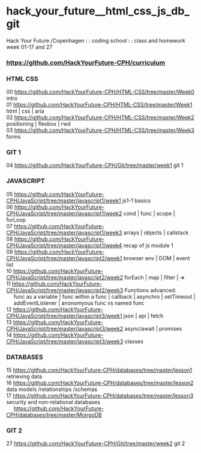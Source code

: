 # hack_your_future__html_css_js_db_git

Hack Your Future /Copenhagen : : coding school : : class and homework
week 01-17 and 27

### https://github.com/HackYourFuture-CPH/curriculum 


   ### HTML CSS  
00 https://github.com/HackYourFuture-CPH/HTML-CSS/tree/master/Week0 intro  
01 https://github.com/HackYourFuture-CPH/HTML-CSS/tree/master/Week1 html | css | aria  
02 https://github.com/HackYourFuture-CPH/HTML-CSS/tree/master/Week2 positioning | flexbox | rwd  
03 https://github.com/HackYourFuture-CPH/HTML-CSS/tree/master/Week3 forms  

   ### GIT 1  
04 https://github.com/HackYourFuture-CPH/Git/tree/master/week1 git 1  

   ### JAVASCRIPT  
05 https://github.com/HackYourFuture-CPH/JavaScript/tree/master/javascript1/week1 js1-1 basics  
06 https://github.com/HackYourFuture-CPH/JavaScript/tree/master/javascript1/week2 cond | func | scope | forLoop  
07 https://github.com/HackYourFuture-CPH/JavaScript/tree/master/javascript1/week3 arrays | objects | callstack  
08 https://github.com/HackYourFuture-CPH/JavaScript/tree/master/javascript1/week4 recap of js module 1  
09 https://github.com/HackYourFuture-CPH/JavaScript/tree/master/javascript2/week1 browser env | DOM | event list  
10 https://github.com/HackYourFuture-CPH/JavaScript/tree/master/javascript2/week2 forEach | map | filter | =>  
11 https://github.com/HackYourFuture-CPH/JavaScript/tree/master/javascript2/week3 Functions advanced:  
&nbsp; &nbsp; &nbsp;func as a variable | func within a func | callback | asynchro | setTimeout |  
&nbsp; &nbsp; &nbsp;addEventListener | anonomyous func vs named func  
12 https://github.com/HackYourFuture-CPH/JavaScript/tree/master/javascript3/week1 json | api | fetch  
13 https://github.com/HackYourFuture-CPH/JavaScript/tree/master/javascript3/week2 async/await | promises  
14 https://github.com/HackYourFuture-CPH/JavaScript/tree/master/javascript3/week3 classes  

   ### DATABASES  
15 https://github.com/HackYourFuture-CPH/databases/tree/master/lesson1 retrieving data  
16 https://github.com/HackYourFuture-CPH/databases/tree/master/lesson2 data models /relationships /schemas  
17 https://github.com/HackYourFuture-CPH/databases/tree/master/lesson3 security and non-relational databases  
&nbsp; &nbsp; &nbsp;https://github.com/HackYourFuture-CPH/databases/tree/master/MongoDB  

   ### GIT 2  
27 https://github.com/HackYourFuture-CPH/Git/tree/master/week2 git 2  
